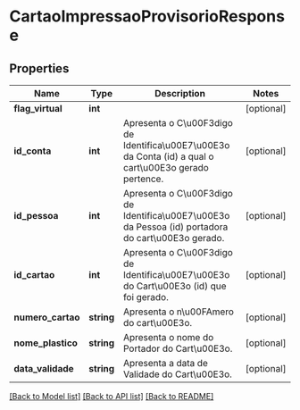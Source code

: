 # CartaoImpressaoProvisorioResponse

## Properties
Name | Type | Description | Notes
------------ | ------------- | ------------- | -------------
**flag_virtual** | **int** |  | [optional] 
**id_conta** | **int** | Apresenta o C\u00F3digo de Identifica\u00E7\u00E3o da Conta (id) a qual o cart\u00E3o gerado pertence. | [optional] 
**id_pessoa** | **int** | Apresenta o C\u00F3digo de Identifica\u00E7\u00E3o da Pessoa (id) portadora do cart\u00E3o gerado. | [optional] 
**id_cartao** | **int** | Apresenta o C\u00F3digo de Identifica\u00E7\u00E3o do Cart\u00E3o (id) que foi gerado. | [optional] 
**numero_cartao** | **string** | Apresenta o n\u00FAmero do cart\u00E3o. | [optional] 
**nome_plastico** | **string** | Apresenta o nome do Portador do Cart\u00E3o. | [optional] 
**data_validade** | **string** | Apresenta a data de Validade do Cart\u00E3o. | [optional] 

[[Back to Model list]](../README.md#documentation-for-models) [[Back to API list]](../README.md#documentation-for-api-endpoints) [[Back to README]](../README.md)


